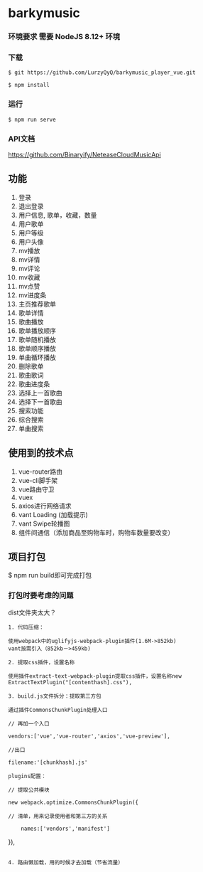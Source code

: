 # barkymusic

### 环境要求 需要 NodeJS 8.12+ 环境

### 下载

```
$ git https://github.com/LurzyQyQ/barkymusic_player_vue.git

$ npm install
```

### 运行
```
$ npm run serve
```

### API文档

https://github.com/Binaryify/NeteaseCloudMusicApi

## 功能
1. 登录
2. 退出登录
3. 用户信息, 歌单，收藏，数量   
4. 用户歌单   
5. 用户等级  
6. 用户头像  
7. mv播放  
8. mv详情   
9. mv评论  
10. mv收藏  
11. mv点赞  
12. mv进度条  
13. 主页推荐歌单  
14. 歌单详情  
15. 歌曲播放  
16. 歌单播放顺序   
17. 歌单随机播放  
18. 歌单顺序播放  
19. 单曲循环播放  
20. 删除歌单
21. 歌曲歌词  
22. 歌曲进度条  
23. 选择上一首歌曲  
24. 选择下一首歌曲  
25. 搜索功能  
26. 综合搜索  
27. 单曲搜索   

## 使用到的技术点

1. vue-router路由  
2. vue-cli脚手架
3. vue路由守卫
4. vuex
5. axios进行网络请求    
6. vant Loading (加载提示)  
7. vant Swipe轮播图   
8. 组件间通信（添加商品至购物车时，购物车数量要改变）  

## 项目打包

$ npm run build即可完成打包

### 打包时要考虑的问题

dist文件夹太大？
``` 
1. 代码压缩：  
```
```
使用webpack中的uglifyjs-webpack-plugin插件(1.6M->852kb)  
vant按需引入（852kb－>459kb)    
```
```
2. 提取css插件，设置名称    
```
```
使用插件extract-text-webpack-plugin提取css插件，设置名称new ExtractTextPlugin("[contenthash].css"),  
```
```
3. build.js文件拆分：提取第三方包  
```
```
通过插件CommonsChunkPlugin处理入口  
```
```
// 再加一个入口  
```
```
vendors:['vue','vue-router','axios','vue-preview'],  
```
```
//出口
```
```
filename:'[chunkhash].js'  
```
```
plugins配置：  
```
```
// 提取公共模块  
```
```
new webpack.optimize.CommonsChunkPlugin({  
```
    // 清单，用来记录使用者和第三方的关系  
```
    names:['vendors','manifest']  
```
}),
```
```
```
4. 路由懒加载，用的时候才去加载（节省流量）  
```
